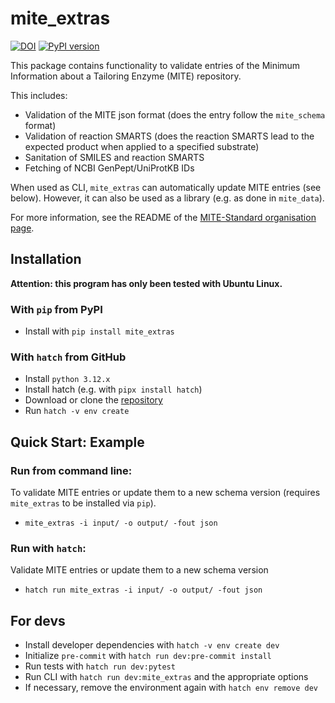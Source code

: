 mite_extras
==========

[![DOI](https://zenodo.org/badge/804997522.svg)](https://doi.org/10.5281/zenodo.13941745) [![PyPI version](https://badge.fury.io/py/mite-extras.svg)](https://badge.fury.io/py/mite-extras)

This package contains functionality to validate entries of the Minimum Information about a Tailoring Enzyme (MITE) repository.

This includes:

- Validation of the MITE json format (does the entry follow the `mite_schema` format)
- Validation of reaction SMARTS (does the reaction SMARTS lead to the expected product when applied to a specified substrate)
- Sanitation of SMILES and reaction SMARTS
- Fetching of NCBI GenPept/UniProtKB IDs

When used as CLI, `mite_extras` can automatically update MITE entries (see below). However, it can also be used as a library (e.g. as done in `mite_data`).

For more information, see the README of the [MITE-Standard organisation page](https://github.com/mite-standard).

## Installation

**Attention: this program has only been tested with Ubuntu Linux.**

### With `pip` from PyPI

- Install with `pip install mite_extras`

### With `hatch` from GitHub

- Install `python 3.12.x`
- Install hatch (e.g. with `pipx install hatch`)
- Download or clone the [repository](https://github.com/mmzdouc/mite_extras)
- Run `hatch -v env create`

## Quick Start: Example

### Run from command line:

To validate MITE entries or update them to a new schema version (requires `mite_extras` to be installed via `pip`).

- `mite_extras -i input/ -o output/ -fout json`

### Run with `hatch`:

Validate MITE entries or update them to a new schema version

- `hatch run mite_extras -i input/ -o output/ -fout json`

## For devs

- Install developer dependencies with `hatch -v env create dev`
- Initialize `pre-commit` with `hatch run dev:pre-commit install`
- Run tests with `hatch run dev:pytest`
- Run CLI with `hatch run dev:mite_extras` and the appropriate options
- If necessary, remove the environment again with `hatch env remove dev`